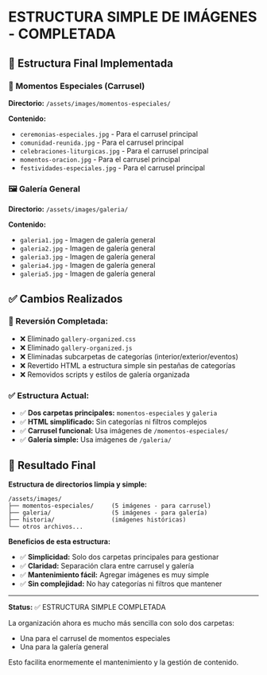 # ESTRUCTURA SIMPLE DE IMÁGENES - COMPLETADA

## 📁 Estructura Final Implementada

### 🎠 Momentos Especiales (Carrusel)
**Directorio:** `/assets/images/momentos-especiales/`

**Contenido:**
- `ceremonias-especiales.jpg` - Para el carrusel principal
- `comunidad-reunida.jpg` - Para el carrusel principal
- `celebraciones-liturgicas.jpg` - Para el carrusel principal
- `momentos-oracion.jpg` - Para el carrusel principal
- `festividades-especiales.jpg` - Para el carrusel principal

### 🖼️ Galería General
**Directorio:** `/assets/images/galeria/`

**Contenido:**
- `galeria1.jpg` - Imagen de galería general
- `galeria2.jpg` - Imagen de galería general
- `galeria3.jpg` - Imagen de galería general
- `galeria4.jpg` - Imagen de galería general
- `galeria5.jpg` - Imagen de galería general

## ✅ Cambios Realizados

### 🔄 Reversión Completada:
- ❌ Eliminado `gallery-organized.css`
- ❌ Eliminado `gallery-organized.js`
- ❌ Eliminadas subcarpetas de categorías (interior/exterior/eventos)
- ❌ Revertido HTML a estructura simple sin pestañas de categorías
- ❌ Removidos scripts y estilos de galería organizada

### ✅ Estructura Actual:
- ✅ **Dos carpetas principales:** `momentos-especiales` y `galeria`
- ✅ **HTML simplificado:** Sin categorías ni filtros complejos
- ✅ **Carrusel funcional:** Usa imágenes de `/momentos-especiales/`
- ✅ **Galería simple:** Usa imágenes de `/galeria/`

## 🎯 Resultado Final

**Estructura de directorios limpia y simple:**
```
/assets/images/
├── momentos-especiales/     (5 imágenes - para carrusel)
├── galeria/                 (5 imágenes - para galería)
├── historia/                (imágenes históricas)
└── otros archivos...
```

**Beneficios de esta estructura:**
- ✅ **Simplicidad:** Solo dos carpetas principales para gestionar
- ✅ **Claridad:** Separación clara entre carrusel y galería
- ✅ **Mantenimiento fácil:** Agregar imágenes es muy simple
- ✅ **Sin complejidad:** No hay categorías ni filtros que mantener

---
**Status:** ✅ ESTRUCTURA SIMPLE COMPLETADA

La organización ahora es mucho más sencilla con solo dos carpetas:
- Una para el carrusel de momentos especiales
- Una para la galería general

Esto facilita enormemente el mantenimiento y la gestión de contenido.
